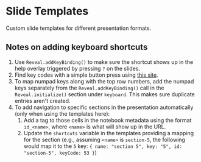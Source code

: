 # Slide Templates

Custom slide templates for different presentation formats.

## Notes on adding keyboard shortcuts
1. Use `Reveal.addKeyBinding()` to make sure the shortcut shows up in the help overlay triggered by pressing `?` on the slides.
2. Find key codes with a simple button press using [this site](https://keycode.info).
3. To map numpad keys along with the top row numbers, add the numpad keys separately from the `Reveal.addKeyBinding()` call in the `Reveal.initialize()` section under `keyboard`. This makes sure duplicate entries aren't created.
4. To add navigation to specific sections in the presentation automatically (only when using the templates here):
    1. Add a tag to those cells in the notebook metadata using the format `id_<name>`, where `<name>` is what will show up in the URL.
    2. Update the `shortcuts` variable in the templates providing a mapping for the section (e.g., assuming `<name>` is `section-5`, the following would map it to the `5` key: `{ name: "section 5", key: "5", id: "section-5", keyCode: 53 }`)
